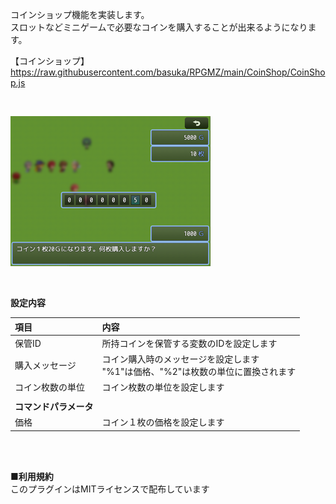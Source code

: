 コインショップ機能を実装します。</br>
スロットなどミニゲームで必要なコインを購入することが出来るようになります。</br>

【コインショップ】</br>
https://raw.githubusercontent.com/basuka/RPGMZ/main/CoinShop/CoinShop.js</br>

</br>

![Image](/CoinShop/image/image.png)</br>

</br>

<B>設定内容</B></br>

| 項目 | 内容 |
| :--- | :--- |
|保管ID|所持コインを保管する変数のIDを設定します|
|購入メッセージ|コイン購入時のメッセージを設定します</br>"%1"は価格、"%2"は枚数の単位に置換されます
|コイン枚数の単位|コイン枚数の単位を設定します|
|||
|<B>コマンドパラメータ</B>||
|価格|コイン１枚の価格を設定します|


</br>
</br>

<B>■利用規約</B></br>
このプラグインはMITライセンスで配布しています
